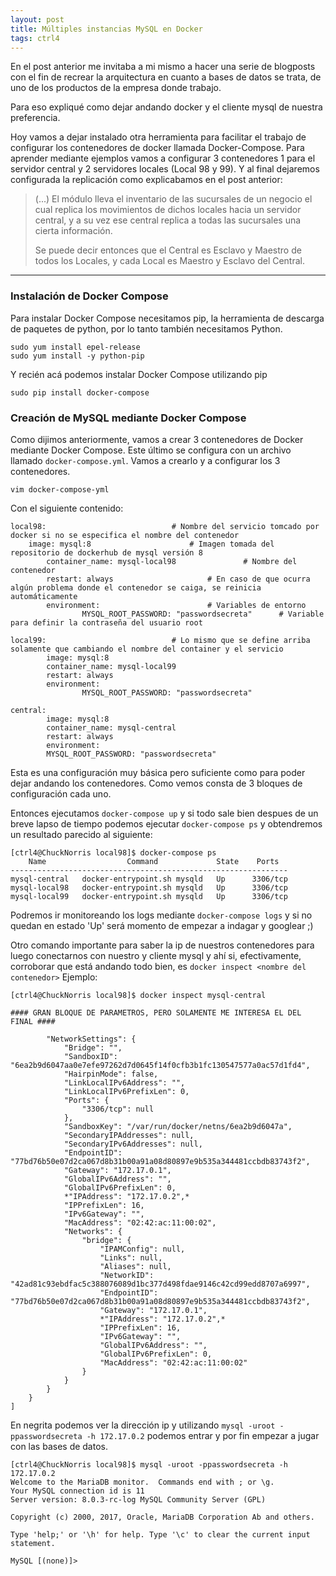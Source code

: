 ```yaml
---
layout: post
title: Múltiples instancias MySQL en Docker
tags: ctrl4
---
```


En el post anterior me invitaba a mi mismo a hacer una serie de blogposts con el fin de recrear la arquitectura en cuanto a bases de datos se trata, de uno de los productos de la empresa donde trabajo.

Para eso expliqué como dejar andando docker y el cliente mysql de nuestra preferencia.

Hoy vamos a dejar instalado otra herramienta para facilitar el trabajo de configurar los contenedores de docker llamada Docker-Compose. Para aprender mediante ejemplos vamos a configurar 3 contenedores 1 para el servidor central y 2 servidores locales (Local 98 y 99). Y al final dejaremos configurada la replicación como explicabamos en el post anterior:

> (...) El módulo lleva el inventario de las sucursales de un negocio el cual replica los movimientos de dichos locales hacia un servidor central, y a su vez ese central replica a todas las sucursales una cierta información.
>
>Se puede decir entonces que el Central es Esclavo y Maestro de todos los Locales, y cada Local es Maestro y Esclavo del Central.

---
### Instalación de Docker Compose

Para instalar Docker Compose necesitamos pip, la herramienta de descarga de paquetes de python, por lo tanto también necesitamos Python.
  
  ```
sudo yum install epel-release
sudo yum install -y python-pip
```

Y recién acá podemos instalar Docker Compose utilizando pip

```
sudo pip install docker-compose
```

### Creación de MySQL mediante Docker Compose

Como dijimos anteriormente, vamos a crear 3 contenedores de Docker mediante Docker Compose. Este último se configura con un archivo llamado `docker-compose.yml`. Vamos a crearlo y a configurar los 3 contenedores.

```
vim docker-compose-yml
```

Con el siguiente contenido:

```	
local98:							# Nombre del servicio tomcado por docker si no se especifica el nombre del contenedor
	image: mysql:8						# Imagen tomada del repositorio de dockerhub de mysql versión 8 
        container_name: mysql-local98				# Nombre del contenedor
        restart: always						# En caso de que ocurra algún problema donde el contenedor se caiga, se reinicia automáticamente
        environment:						# Variables de entorno 
                MYSQL_ROOT_PASSWORD: "passwordsecreta"  	# Variable para definir la contraseña del usuario root

local99:							# Lo mismo que se define arriba solamente que cambiando el nombre del container y el servicio
        image: mysql:8
        container_name: mysql-local99
        restart: always
        environment:
                MYSQL_ROOT_PASSWORD: "passwordsecreta"

central:
        image: mysql:8
        container_name: mysql-central
        restart: always
        environment:
		MYSQL_ROOT_PASSWORD: "passwordsecreta"
```

Esta es una configuración muy básica pero suficiente como para poder dejar andando los contenedores.
Como vemos consta de 3 bloques de configuración cada uno.

Entonces ejecutamos `docker-compose up` y si todo sale bien despues de un breve lapso de tiempo podemos ejecutar `docker-compose ps` y obtendremos un resultado parecido al siguiente:

```
[ctrl4@ChuckNorris local98]$ docker-compose ps
    Name                  Command             State    Ports  
--------------------------------------------------------------
mysql-central   docker-entrypoint.sh mysqld   Up      3306/tcp
mysql-local98   docker-entrypoint.sh mysqld   Up      3306/tcp
mysql-local99   docker-entrypoint.sh mysqld   Up      3306/tcp
```

Podremos ir monitoreando los logs mediante `docker-compose logs` y si no quedan en estado 'Up' será momento de empezar a indagar y googlear ;)

Otro comando importante para saber la ip de nuestros contenedores para luego conectarnos con nuestro y cliente mysql y ahí si, efectivamente, corroborar que está andando todo bien, es `docker inspect <nombre del contenedor>` Ejemplo:

```
[ctrl4@ChuckNorris local98]$ docker inspect mysql-central

#### GRAN BLOQUE DE PARAMETROS, PERO SOLAMENTE ME INTERESA EL DEL FINAL ####

        "NetworkSettings": {
            "Bridge": "",
            "SandboxID": "6ea2b9d6047aa0e7efe97262d7d0645f14f0cfb3b1fc130547577a0ac57d1fd4",
            "HairpinMode": false,
            "LinkLocalIPv6Address": "",
            "LinkLocalIPv6PrefixLen": 0,
            "Ports": {
                "3306/tcp": null
            },
            "SandboxKey": "/var/run/docker/netns/6ea2b9d6047a",
            "SecondaryIPAddresses": null,
            "SecondaryIPv6Addresses": null,
            "EndpointID": "77bd76b50e07d2ca067d8b31b00a91a08d80897e9b535a344481ccbdb83743f2",
            "Gateway": "172.17.0.1",
            "GlobalIPv6Address": "",
            "GlobalIPv6PrefixLen": 0,
            *"IPAddress": "172.17.0.2",*
            "IPPrefixLen": 16,
            "IPv6Gateway": "",
            "MacAddress": "02:42:ac:11:00:02",
            "Networks": {
                "bridge": {
                    "IPAMConfig": null,
                    "Links": null,
                    "Aliases": null,
                    "NetworkID": "42ad81c93ebdfac5c388076089d1bc377d498fdae9146c42cd99edd8707a6997",
                    "EndpointID": "77bd76b50e07d2ca067d8b31b00a91a08d80897e9b535a344481ccbdb83743f2",
                    "Gateway": "172.17.0.1",
                    *"IPAddress": "172.17.0.2",*
                    "IPPrefixLen": 16,
                    "IPv6Gateway": "",
                    "GlobalIPv6Address": "",
                    "GlobalIPv6PrefixLen": 0,
                    "MacAddress": "02:42:ac:11:00:02"
                }
            }
        }
    }
]
```

En negrita podemos ver la dirección ip y utilizando `mysql -uroot -ppasswordsecreta -h 172.17.0.2` podemos entrar y por fin empezar a jugar con las bases de datos.

```
[ctrl4@ChuckNorris local98]$ mysql -uroot -ppasswordsecreta -h 172.17.0.2
Welcome to the MariaDB monitor.  Commands end with ; or \g.
Your MySQL connection id is 11
Server version: 8.0.3-rc-log MySQL Community Server (GPL)

Copyright (c) 2000, 2017, Oracle, MariaDB Corporation Ab and others.

Type 'help;' or '\h' for help. Type '\c' to clear the current input statement.

MySQL [(none)]> 
```
